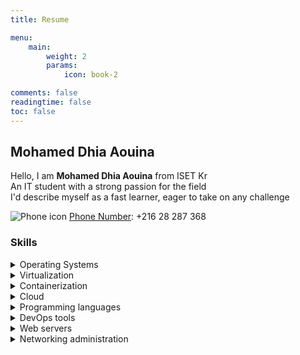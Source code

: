 ```yaml
---
title: Resume

menu:
    main: 
        weight: 2
        params:
            icon: book-2

comments: false
readingtime: false
toc: false
---
```


## Mohamed Dhia Aouina
 Hello, I am **Mohamed Dhia Aouina** from ISET Kr <br>
 An IT student with a strong passion for the field <br>
 I'd describe myself as a fast learner, eager to take on any challenge <br>

 ![Phone icon](/icons/phone.svg) [Phone Number](tel:+21628287368): +216 28 287 368


### Skills

<details>
  <summary>Operating Systems</summary>

  - Installation, administration, resource sharing, backup policies
  - **Linux**:
    - Distros based on: *Ubuntu*, *Debian*, *Arch*
    - Running Gnu/Linux as a main OS for 3 years
  - **Windows**:
    - Windows *7*, *10*, *11*
    - Windows Server *2016*
</details>

<details>
  <summary>Virtualization</summary>

  - **Platforms**: VMware Workstation, Qemu, Oracle VirtualBox
  - **Managing**: Vagrant
</details>

<details>
  <summary>Containerization</summary>

  - **Platforms**: Docker, Podman
  - **Managing**: Kubernetes
</details>

<details>
  <summary>Cloud</summary>

  - AWS
</details>

<details>
  <summary>Programming languages</summary>

  - Python
  - Java
  - JavaScript
</details>

<details>
  <summary>DevOps tools</summary>

  - Ansible
  - Terraform
  - Git, Github, Gitlab
  - Jenkins
  - Maven
</details>

<details>
  <summary>Web servers</summary>

  - Ngnix
  - Apache
</details>

<details>
  <summary>Networking administration</summary>

  - **Protocols**: TCP/IP, DNS, DHCP, SNMP, VLANs, VPNs
  - **Devices**: Routers, switches, firewalls, load balancers
  - **Services**: Routing, NAT, QoS, IPv4/IPv6
</details>
